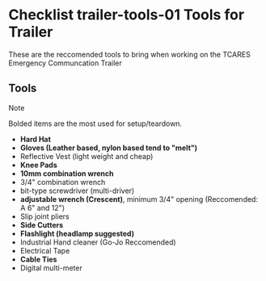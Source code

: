 # Checklist trailer-tools-01 Tools for Trailer

These are the reccomended tools to bring when working on the TCARES Emergency Communcation Trailer

## Tools

>[!NOTE]
> Bolded items are the most used for setup/teardown.

- **Hard Hat**
- **Gloves (Leather based, nylon based tend to "melt")**
- Reflective Vest (light weight and cheap)
- **Knee Pads**
- **10mm combination wrench**
- 3/4" combination wrench
- bit-type screwdriver (multi-driver)
- **adjustable wrench (Crescent)**, minimum 3/4" opening (Reccomended: A 6" and 12")
- Slip joint pliers
- **Side Cutters**
- **Flashlight (headlamp suggested)**
- Industrial Hand cleaner (Go-Jo Reccomended)
- Electrical Tape
- **Cable Ties**
- Digital multi-meter

